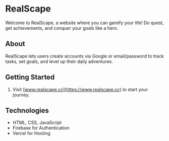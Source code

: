 # RealScape

Welcome to RealScape, a website where you can gamify your life! Do quest, get achievements, and conquer your goals like a hero.

## About
RealScape lets users create accounts via Google or email/password to track tasks, set goals, and level up their daily adventures.

## Getting Started
1. Visit [www.realscape.cc](https://www.realscape.cc) to start your journey.

## Technologies
- HTML, CSS, JavaScript
- Firebase for Authentication
- Vercel for Hosting

